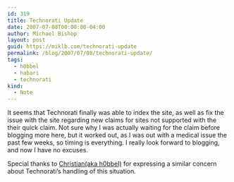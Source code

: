 ```yaml
---
id: 319
title: Technorati Update
date: 2007-07-08T00:00:00-04:00
author: Michael Bishop
layout: post
guid: https://miklb.com/technorati-update
permalink: /blog/2007/07/08/technorati-update/
tags:
  - h0bbel
  - habari
  - technorati
kind:
  - Note
---
```

<p>It seems that Technorati finally was able to index the site, as well as fix the issue with the site regarding new claims for sites not supported with the their quick claim.  Not sure why I was actually waiting for the claim before blogging more here, but it worked out, as I was out with a medical issue the past few weeks, so timing is everything.  I really look forward to blogging, and now I have no excuses.</p>

<p>Special thanks to <a href="http://h0bbel.p0ggel.org/2007/06/27/technorati-claim-or-blame/">Christian(aka h0bbel)</a> for expressing a similar concern about Technorati’s handling of this situation.</p>